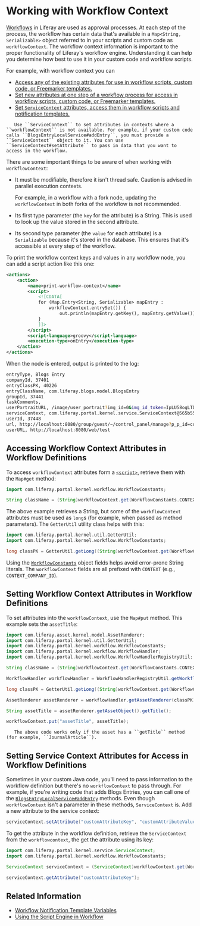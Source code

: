 # Working with Workflow Context

[Workflows](../introduction-to-workflow.md) in Liferay are used as approval processes. At each step of the process, the workflow has certain data that's available in a `Map<String, Serializable>` object referred to in your scripts and custom code as `workflowContext`. The workflow context information is important to the proper functionality of Liferay's workflow engine. Understanding it can help you determine how best to use it in your custom code and workflow scripts.

For example, with workflow context you can

- [Access any of the existing attributes for use in workflow scripts, custom code, or Freemarker templates.](#accessing-workflow-context-attributes-in-workflow-definitions)
- [Set new attributes at one step of a workflow process for access in workflow scripts, custom code, or Freemarker templates.](#setting-workflow-context-attributes-in-a-workflow-process-definition)
- [Set `ServiceContext` attributes, access them in workflow scripts and notification templates.](#setting-service-context-attributes-for-access-in-workflow-definitions)

```note::
   Use ``ServiceContext`` to set attributes in contexts where a ``workflowContext`` is not available. For example, if your custom code calls ``BlogsEntryLocalService#addEntry``, you must provide a ``ServiceContext`` object to it. You can use ``ServiceContext#setAttribute`` to pass in data that you want to access in the workflow. 
```
There are some important things to be aware of when working with `workflowContext`:

- It must be modifiable, therefore it isn't thread safe. Caution is advised in parallel execution contexts.

   For example, in a workflow with a fork node, updating the  ``workflowContext`` in both forks of the workflow is not recommended.

- Its first type parameter (the `key` for the attribute) is a String. This is used to look up the value stored in the second attribute.
- Its second type parameter (the `value` for each attribute) is a `Serializable` because it's stored in the database. This ensures that it's accessible at every step of the workflow.

To print the workflow context keys and values in any workflow node, you can add a script action like this one:
```xml
<actions>
    <action>
        <name>print-workflow-context</name>
        <script>
            <![CDATA[
            for (Map.Entry<String, Serializable> mapEntry :
                workflowContext.entrySet()) {
                    out.println(mapEntry.getKey(), mapEntry.getValue());
            }
            ]]>
        </script>
        <script-language>groovy</script-language>
        <execution-type>onEntry</execution-type>
    </action>
</actions>
```

When the node is entered, output is printed to the log:

```bash
entryType, Blogs Entry
companyId, 37401
entryClassPK, 40226
entryClassName, com.liferay.blogs.model.BlogsEntry
groupId, 37441
taskComments, 
userPortraitURL, /image/user_portrait?img_id=0&img_id_token=IpLU58ogLTDf%2FDIfo8Ukg0YxiUE%3D&t=1626283728181
serviceContext, com.liferay.portal.kernel.service.ServiceContext@565b5550
userId, 37448
url, http://localhost:8080/group/guest/~/control_panel/manage?p_p_id=com_liferay_blogs_web_portlet_BlogsAdminPortlet&p_p_lifecycle=0&p_p_state=maximized&_com_liferay_blogs_web_portlet_BlogsAdminPortlet_mvcRenderCommandName=%2Fblogs%2Fview_entry&_com_liferay_blogs_web_portlet_BlogsAdminPortlet_entryId=40226&p_p_auth=rRDR0ncV
userURL, http://localhost:8080/web/test
```

## Accessing Workflow Context Attributes in Workflow Definitions

To access `workflowContext` attributes form a [`<script>`](using-the-script-engine-in-workflow.md), retrieve them with the `Map#get` method:

```groovy
import com.liferay.portal.kernel.workflow.WorkflowConstants;

String className = (String)workflowContext.get(WorkflowConstants.CONTEXT_ENTRY_CLASS_NAME);
```

The above example retrieves a String, but some of the `workflowContext` attributes must be used as `long`s (for example, when passed as method parameters). The `GetterUtil` utility class helps with this:

```groovy
import com.liferay.portal.kernel.util.GetterUtil;
import com.liferay.portal.kernel.workflow.WorkflowConstants;

long classPK = GetterUtil.getLong((String)workflowContext.get(WorkflowConstants.CONTEXT_ENTRY_CLASS_PK));
```

Using the [`WorkflowConstants`](https://github.com/liferay/liferay-portal/blob/[$LIFERAY_LEARN_PORTAL_GIT_TAG$]/portal-kernel/src/com/liferay/portal/kernel/workflow/WorkflowConstants.java) object fields helps avoid error-prone String literals. The `workflowContext` fields are all prefixed with `CONTEXT` (e.g., `CONTEXT_COMPANY_ID`).


## Setting Workflow Context Attributes in Workflow Definitions

To set attributes into the `workflowContext`, use the `Map#put` method. This example sets the `assetTitle`:

```groovy
import com.liferay.asset.kernel.model.AssetRenderer;
import com.liferay.portal.kernel.util.GetterUtil;
import com.liferay.portal.kernel.workflow.WorkflowConstants;
import com.liferay.portal.kernel.workflow.WorkflowHandler;
import com.liferay.portal.kernel.workflow.WorkflowHandlerRegistryUtil;

String className = (String)workflowContext.get(WorkflowConstants.CONTEXT_ENTRY_CLASS_NAME);

WorkflowHandler workflowHandler = WorkflowHandlerRegistryUtil.getWorkflowHandler(className);

long classPK = GetterUtil.getLong((String)workflowContext.get(WorkflowConstants.CONTEXT_ENTRY_CLASS_PK));

AssetRenderer assetRenderer = workflowHandler.getAssetRenderer(classPK);

String assetTitle = assetRenderer.getAssetObject().getTitle();

workflowContext.put("assetTitle", assetTitle);
```

```tip::
   The above code works only if the asset has a ``getTitle`` method (for example, ``JournalArticle``).
```

## Setting Service Context Attributes for Access in Workflow Definitions

Sometimes in your custom Java code, you'll need to pass information to the workflow definition but there's no `workflowContext` to pass through. For example, if you're writing code that adds Blogs Entries, you can call one of the [`BlogsEntryLocalService#addEntry`](https://github.com/liferay/liferay-portal/blob/[$LIFERAY_LEARN_PORTAL_GIT_TAG$]/modules/apps/blogs/blogs-api/src/main/java/com/liferay/blogs/service/BlogsEntryLocalService.java) methods. Even though `workflowContext` isn't a parameter in these methods, `ServiceContext` is. Add a new attribute to the service context:

```java
serviceContext.setAttribute("customAttributeKey", "customAttributeValue");
```

To get the attribute in the workflow definition, retrieve the `ServiceContext` from the `workflowcontext`, the get the attribute using its key:

```groovy
import com.liferay.portal.kernel.service.ServiceContext;
import com.liferay.portal.kernel.workflow.WorkflowConstants;

ServiceContext serviceContext = (ServiceContext)workflowContext.get(WorkflowConstants.CONTEXT_SERVICE_CONTEXT);

serviceContext.getAttribute("customAttributeKey");
```

## Related Information

- [Workflow Notification Template Variables](./workflow-notification-template-variables.md)
- [Using the Script Engine in Workflow](./using-the-script-engine-in-workflow.md)

